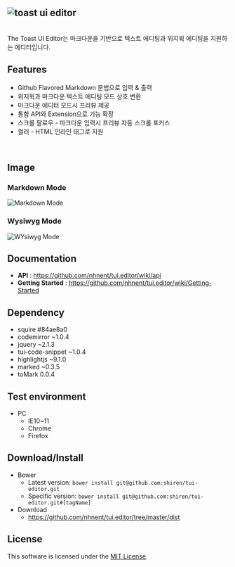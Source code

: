 ## ![toast ui editor](https://cloud.githubusercontent.com/assets/389021/16107646/9729e556-33d8-11e6-933f-5b09fa3a53bb.png)
<br>
The Toast UI Editor는 마크다운을 기반으로 텍스트 에디팅과 위지윅 에디팅을 지원하는 에디터입니다.

## Features
* Github Flavored Markdown 문법으로 입력 & 출력
* 위지윅과 마크다운 텍스트 에디팅 모드 상호 변환
* 마크다운 에디터 모드시 프리뷰 제공
* 통합 API와 Extension으로 기능 확장
* 스크롤 팔로우 - 마크다운 입력시 프리뷰 자동 스크롤 포커스
* 컬러 - HTML 인라인 태그로 지원

<br>

## Image

### Markdown Mode
![Markdown Mode](https://cloud.githubusercontent.com/assets/389021/16108210/d55d4576-33dc-11e6-943a-66c29ae1ff4d.png)

### Wysiwyg Mode
![WYsiwyg Mode](https://cloud.githubusercontent.com/assets/389021/16108214/d7ac03d0-33dc-11e6-9ab6-06e7734a7fb1.png)

## Documentation
* **API** : https://github.com/nhnent/tui.editor/wiki/api
* **Getting Started** : https://github.com/nhnent/tui.editor/wiki/Getting-Started

## Dependency
* squire #84ae8a0
* codemirror ~1.0.4
* jquery ~2.1.3
* tui-code-snippet ~1.0.4
* highlightjs ~9.1.0
* marked ~0.3.5
* toMark 0.0.4

## Test environment
* PC
    * IE10~11
    * Chrome
    * Firefox

## Download/Install
* Bower
   * Latest version: `bower install git@github.com:shiren/tui-editor.git`
   * Specific version: `bower install git@github.com:shiren/tui-editor.git#[tagName]`
* Download
   * https://github.com/nhnent/tui.editor/tree/master/dist

## License
This software is licensed under the [MIT License](https://github.com/nhnent/tui.editor/blob/master/LICENSE).


